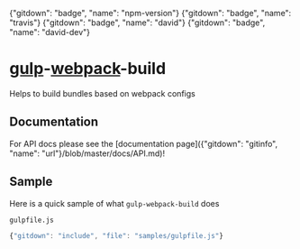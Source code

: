 {"gitdown": "badge", "name": "npm-version"} {"gitdown": "badge", "name": "travis"} {"gitdown": "badge", "name": "david"} {"gitdown": "badge", "name": "david-dev"}

[gulp](https://github.com/gulpjs/gulp)-[webpack](https://github.com/webpack/webpack)-build
==========================================================================================

Helps to build bundles based on webpack configs

## Documentation

For API docs please see the [documentation page]({"gitdown": "gitinfo", "name": "url"}/blob/master/docs/API.md)!

## Sample

Here is a quick sample of what `gulp-webpack-build` does

`gulpfile.js`

``` javascript
{"gitdown": "include", "file": "samples/gulpfile.js"}
```